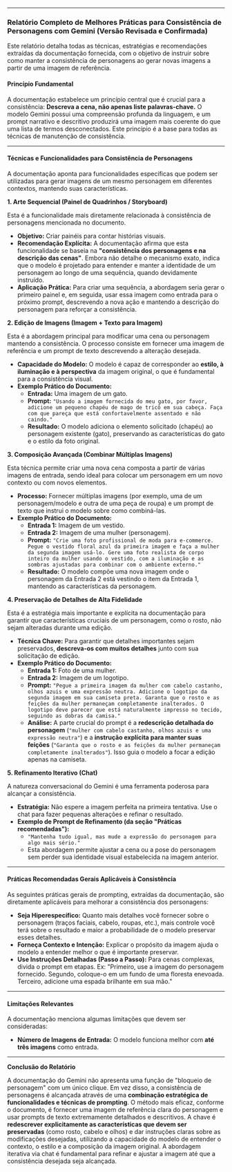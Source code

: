 ***

### **Relatório Completo de Melhores Práticas para Consistência de Personagens com Gemini (Versão Revisada e Confirmada)**

Este relatório detalha todas as técnicas, estratégias e recomendações extraídas da documentação fornecida, com o objetivo de instruir sobre como manter a consistência de personagens ao gerar novas imagens a partir de uma imagem de referência.

#### **Princípio Fundamental**

A documentação estabelece um princípio central que é crucial para a consistência: **Descreva a cena, não apenas liste palavras-chave.** O modelo Gemini possui uma compreensão profunda da linguagem, e um prompt narrativo e descritivo produzirá uma imagem mais coerente do que uma lista de termos desconectados. Este princípio é a base para todas as técnicas de manutenção de consistência.

---

#### **Técnicas e Funcionalidades para Consistência de Personagens**

A documentação aponta para funcionalidades específicas que podem ser utilizadas para gerar imagens de um mesmo personagem em diferentes contextos, mantendo suas características.

**1. Arte Sequencial (Painel de Quadrinhos / Storyboard)**

Esta é a funcionalidade mais diretamente relacionada à consistência de personagens mencionada no documento.

*   **Objetivo:** Criar painéis para contar histórias visuais.
*   **Recomendação Explícita:** A documentação afirma que esta funcionalidade se baseia na **"consistência dos personagens e na descrição das cenas"**. Embora não detalhe o mecanismo exato, indica que o modelo é projetado para entender e manter a identidade de um personagem ao longo de uma sequência, quando devidamente instruído.
*   **Aplicação Prática:** Para criar uma sequência, a abordagem seria gerar o primeiro painel e, em seguida, usar essa imagem como entrada para o próximo prompt, descrevendo a nova ação e mantendo a descrição do personagem para reforçar a consistência.

**2. Edição de Imagens (Imagem + Texto para Imagem)**

Esta é a abordagem principal para modificar uma cena ou personagem mantendo a consistência. O processo consiste em fornecer uma imagem de referência e um prompt de texto descrevendo a alteração desejada.

*   **Capacidade do Modelo:** O modelo é capaz de corresponder ao **estilo, à iluminação e à perspectiva** da imagem original, o que é fundamental para a consistência visual.
*   **Exemplo Prático do Documento:**
    *   **Entrada:** Uma imagem de um gato.
    *   **Prompt:** `"Usando a imagem fornecida do meu gato, por favor, adicione um pequeno chapéu de mago de tricô em sua cabeça. Faça com que pareça que está confortavelmente assentado e não caindo."`
    *   **Resultado:** O modelo adiciona o elemento solicitado (chapéu) ao personagem existente (gato), preservando as características do gato e o estilo da foto original.

**3. Composição Avançada (Combinar Múltiplas Imagens)**

Esta técnica permite criar uma nova cena composta a partir de várias imagens de entrada, sendo ideal para colocar um personagem em um novo contexto ou com novos elementos.

*   **Processo:** Fornecer múltiplas imagens (por exemplo, uma de um personagem/modelo e outra de uma peça de roupa) e um prompt de texto que instrui o modelo sobre como combiná-las.
*   **Exemplo Prático do Documento:**
    *   **Entrada 1:** Imagem de um vestido.
    *   **Entrada 2:** Imagem de uma mulher (personagem).
    *   **Prompt:** `"Crie uma foto profissional de moda para e-commerce. Pegue o vestido floral azul da primeira imagem e faça a mulher da segunda imagem usá-lo. Gere uma foto realista de corpo inteiro da mulher usando o vestido, com a iluminação e as sombras ajustadas para combinar com o ambiente externo."`
    *   **Resultado:** O modelo compõe uma nova imagem onde o personagem da Entrada 2 está vestindo o item da Entrada 1, mantendo as características da personagem.

**4. Preservação de Detalhes de Alta Fidelidade**

Esta é a estratégia mais importante e explícita na documentação para garantir que características cruciais de um personagem, como o rosto, não sejam alteradas durante uma edição.

*   **Técnica Chave:** Para garantir que detalhes importantes sejam preservados, **descreva-os com muitos detalhes** junto com sua solicitação de edição.
*   **Exemplo Prático do Documento:**
    *   **Entrada 1:** Foto de uma mulher.
    *   **Entrada 2:** Imagem de um logotipo.
    *   **Prompt:** `"Pegue a primeira imagem da mulher com cabelo castanho, olhos azuis e uma expressão neutra. Adicione o logotipo da segunda imagem em sua camiseta preta. Garanta que o rosto e as feições da mulher permaneçam completamente inalterados. O logotipo deve parecer que está naturalmente impresso no tecido, seguindo as dobras da camisa."`
    *   **Análise:** A parte crucial do prompt é a **redescrição detalhada do personagem** (`"mulher com cabelo castanho, olhos azuis e uma expressão neutra"`) e a **instrução explícita para manter suas feições** (`"Garanta que o rosto e as feições da mulher permaneçam completamente inalterados"`). Isso guia o modelo a focar a edição apenas na camiseta.

**5. Refinamento Iterativo (Chat)**

A natureza conversacional do Gemini é uma ferramenta poderosa para alcançar a consistência.

*   **Estratégia:** Não espere a imagem perfeita na primeira tentativa. Use o chat para fazer pequenas alterações e refinar o resultado.
*   **Exemplo de Prompt de Refinamento (da seção "Práticas recomendadas"):**
    *   `"Mantenha tudo igual, mas mude a expressão do personagem para algo mais sério."`
    *   Esta abordagem permite ajustar a cena ou a pose do personagem sem perder sua identidade visual estabelecida na imagem anterior.

---

#### **Práticas Recomendadas Gerais Aplicáveis à Consistência**

As seguintes práticas gerais de prompting, extraídas da documentação, são diretamente aplicáveis para melhorar a consistência dos personagens:

*   **Seja Hiperespecífico:** Quanto mais detalhes você fornecer sobre o personagem (traços faciais, cabelo, roupas, etc.), mais controle você terá sobre o resultado e maior a probabilidade de o modelo preservar esses detalhes.
*   **Forneça Contexto e Intenção:** Explicar o propósito da imagem ajuda o modelo a entender melhor o que é importante preservar.
*   **Use Instruções Detalhadas (Passo a Passo):** Para cenas complexas, divida o prompt em etapas. Ex: "Primeiro, use a imagem do personagem fornecido. Segundo, coloque-o em um fundo de uma floresta enevoada. Terceiro, adicione uma espada brilhante em sua mão."

---

#### **Limitações Relevantes**

A documentação menciona algumas limitações que devem ser consideradas:

*   **Número de Imagens de Entrada:** O modelo funciona melhor com **até três imagens** como entrada.

***

**Conclusão do Relatório**

A documentação do Gemini não apresenta uma função de "bloqueio de personagem" com um único clique. Em vez disso, a consistência de personagens é alcançada através de uma **combinação estratégica de funcionalidades e técnicas de prompting**. O método mais eficaz, conforme o documento, é fornecer uma imagem de referência clara do personagem e usar prompts de texto extremamente detalhados e descritivos. A chave é **redescrever explicitamente as características que devem ser preservadas** (como rosto, cabelo e olhos) e dar instruções claras sobre as modificações desejadas, utilizando a capacidade do modelo de entender o contexto, o estilo e a composição da imagem original. A abordagem iterativa via chat é fundamental para refinar e ajustar a imagem até que a consistência desejada seja alcançada.